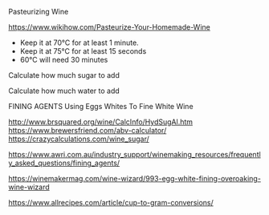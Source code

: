 
 Pasteurizing Wine

https://www.wikihow.com/Pasteurize-Your-Homemade-Wine

- Keep it at 70°C for at least 1 minute.
- Keep it at 75°C for at least 15 seconds
- 60°C will need 30 minutes

 Calculate how much sugar to add

 Calculate how much water to add

 FINING AGENTS
 Using Eggs Whites To Fine White Wine

http://www.brsquared.org/wine/CalcInfo/HydSugAl.htm
https://www.brewersfriend.com/abv-calculator/
https://crazycalculations.com/wine_sugar/

https://www.awri.com.au/industry_support/winemaking_resources/frequently_asked_questions/fining_agents/

https://winemakermag.com/wine-wizard/993-egg-white-fining-overoaking-wine-wizard

https://www.allrecipes.com/article/cup-to-gram-conversions/
